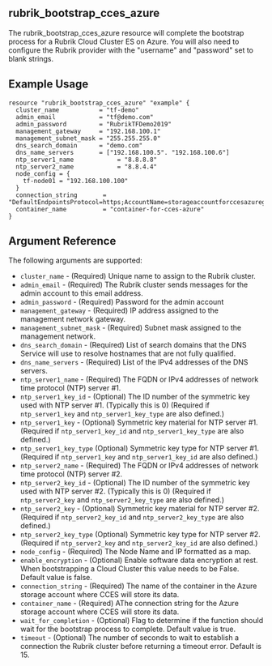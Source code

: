 ## rubrik_bootstrap_cces_azure

The rubrik_bootstrap_cces_azure resource will complete the bootstrap process for a Rubrik Cloud Cluster ES on Azure. You will also need to configure the Rubrik provider with the "username" and "password" set to blank strings.

## Example Usage

```hcl
resource "rubrik_bootstrap_cces_azure" "example" {
  cluster_name           = "tf-demo"
  admin_email            = "tf@demo.com"
  admin_password         = "RubrikTFDemo2019"
  management_gateway     = "192.168.100.1"
  management_subnet_mask = "255.255.255.0"
  dns_search_domain      = "demo.com"
  dns_name_servers       = ["192.168.100.5". "192.168.100.6"]            
  ntp_server1_name            = "8.8.8.8"
  ntp_server2_name            = "8.8.4.4"
  node_config = {
    tf-node01 = "192.168.100.100"
  }
  connection_string       = "DefaultEndpointsProtocol=https;AccountName=storageaccountforccesazuregosdk;AccountKey=abcdefghijklmnopqrstuvwxyz0123456789ABCDEFGHIJKLMNOPQRSTUVWXYZ01234567890abcdefghijklm==;EndpointSuffix=core.windows.net"
  container_name          = "container-for-cces-azure"
}
```

## Argument Reference

The following arguments are supported:

* `cluster_name` - (Required) Unique name to assign to the Rubrik cluster.
* `admin_email` - (Required) The Rubrik cluster sends messages for the admin account to this email address.
* `admin_password` - (Required) Password for the admin account
* `management_gateway` - (Required) IP address assigned to the management network gateway.
* `management_subnet_mask` - (Required) Subnet mask assigned to the management network.
* `dns_search_domain` - (Required) List of search domains that the DNS Service will use to resolve hostnames that are not fully qualified.
* `dns_name_servers` - (Required) List of the IPv4 addresses of the DNS servers.
* `ntp_server1_name` - (Required) The FQDN or IPv4 addresses of network time protocol (NTP) server #1.
* `ntp_server1_key_id` - (Optional) The ID number of the symmetric key used with NTP server #1. (Typically this is 0) (Required if `ntp_server1_key` and `ntp_server1_key_type` are also defined.)
* `ntp_server1_key` - (Optional) Symmetric key material for NTP server #1. (Required if `ntp_server1_key_id` and `ntp_server1_key_type` are also defined.) 
* `ntp_server1_key_type` (Optional) Symmetric key type for NTP server #1. (Required if `ntp_server1_key` and `ntp_server1_key_id` are also defined.)
* `ntp_server2_name` - (Required) The FQDN or IPv4 addresses of network time protocol (NTP) server #2.
* `ntp_server2_key_id` - (Optional) The ID number of the symmetric key used with NTP server #2. (Typically this is 0) (Required if `ntp_server2_key` and `ntp_server2_key_type` are also defined.)
* `ntp_server2_key` - (Optional) Symmetric key material for NTP server #2. (Required if `ntp_server2_key_id` and `ntp_server2_key_type` are also defined.) 
* `ntp_server2_key_type` (Optional) Symmetric key type for NTP server #2. (Required if `ntp_server2_key` and `ntp_server2_key_id` are also defined.)
* `node_config` - (Required) The Node Name and IP formatted as a map.
* `enable_encryption` - (Optional) Enable software data encryption at rest. When bootstrapping a Cloud Cluster this value needs to be False. Default value is false.
* `connection_string` - (Required) The name of the container in the Azure storage account where CCES will store its data.
* `container_name` - (Required) AThe connection string for the Azure storage account where CCES will store its data.
* `wait_for_completion` - (Optional) Flag to determine if the function should wait for the bootstrap process to complete. Default value is true.
* `timeout` - (Optional) The number of seconds to wait to establish a connection the Rubrik cluster before returning a timeout error. Default is 15.

